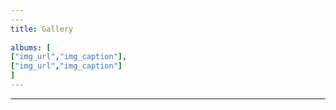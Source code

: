 ```yaml
---
---  
title: Gallery  
  
albums: [  
["img_url","img_caption"],  
["img_url","img_caption"]  
]  
---
```

---
